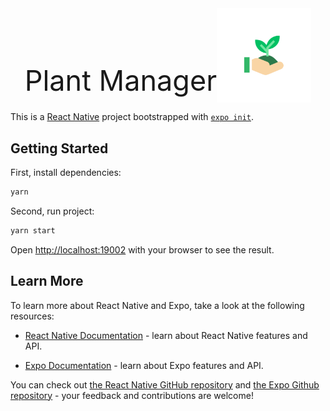 <div style="display: flex; justify-content: center; align-items: center">
  <label style="font-size: 45px; padding-top: 80px">Plant Manager</label>
  <img width="30%" height="30%" src="assets/adaptive-icon.png" />
</div>

This is a [React Native](https://reactnative.dev/) project bootstrapped with [`expo init`](https://docs.expo.io/workflow/expo-cli/).

## Getting Started

First, install dependencies:

```bash
yarn
```

Second, run project:

```bash
yarn start
```

Open [http://localhost:19002](http://localhost:19002) with your browser to see the result.

## Learn More

To learn more about React Native and Expo, take a look at the following resources:

- [React Native Documentation](https://reactnative.dev/docs/getting-started) - learn about React Native features and API.

- [Expo Documentation](https://docs.expo.io/) - learn about Expo features and API.


You can check out [the React Native GitHub repository](https://github.com/facebook/react-native) and [the Expo Github repository](https://github.com/expo/expo) - your feedback and contributions are welcome!